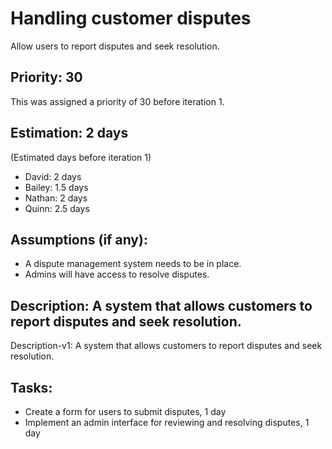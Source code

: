 # Handling customer disputes
Allow users to report disputes and seek resolution.

## Priority: 30
This was assigned a priority of 30 before iteration 1.

## Estimation: 2 days
(Estimated days before iteration 1)
* David: 2 days
* Bailey: 1.5 days
* Nathan: 2 days
* Quinn: 2.5 days

## Assumptions (if any):
* A dispute management system needs to be in place.
* Admins will have access to resolve disputes.

## Description: A system that allows customers to report disputes and seek resolution.
Description-v1: A system that allows customers to report disputes and seek resolution.

## Tasks:
* Create a form for users to submit disputes, 1 day
* Implement an admin interface for reviewing and resolving disputes, 1 day
